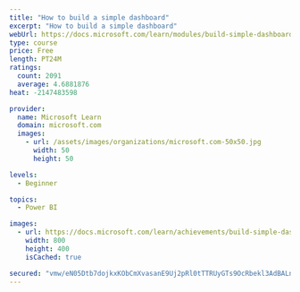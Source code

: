 ```yaml
---
title: "How to build a simple dashboard"
excerpt: "How to build a simple dashboard"
webUrl: https://docs.microsoft.com/learn/modules/build-simple-dashboard/
type: course
price: Free
length: PT24M
ratings:
  count: 2091
  average: 4.6881876
heat: -2147483598

provider:
  name: Microsoft Learn
  domain: microsoft.com
  images:
    - url: /assets/images/organizations/microsoft.com-50x50.jpg
      width: 50
      height: 50

levels:
  - Beginner

topics:
  - Power BI

images:
  - url: https://docs.microsoft.com/learn/achievements/build-simple-dashboard-social.png
    width: 800
    height: 400
    isCached: true

secured: "vmw/eN05Dtb7dojkxKObCmXvasanE9Uj2pRl0tTTRUyGTs9OcRbekl3AdBALnzjlPYhB4jrSS6dpLuDWW+NNgBt+52+dJLzR9n/e1sR1p7Wj6j03Sky1YeioPvi3a0fRqj1r3zFtgzYnuDNWle3l5SrSJEpQmsNzksIelNgyy2MXFcSU7cKDmMLbz+1+CO8kGAIozNeEt2mvdB4+l58x1/CgNtbsQ75gJxtuVE0Doc2izZ3ty3EoojOG/LpTR4j8u2FCQv1nwcHoC8VeHNeQ5ZuhZQuhI1wYyhFd3jPAO7H8fFQiIJi8nwW9qLV6G+cLbLtim4xLfXu5jzPs4oaN8i/Wi3ms8J3n/Y1es6i8ll7Q2cUpzunl39IfE4VlKZebwGbdE/6pUOdc3k5q9oVJ3TH92b6iz7g5ek6RAD/tIww=;0OvWNdcDUNGXopvFC3dBtQ=="
---
```


